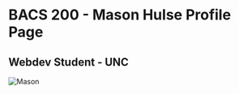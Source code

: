 <h1>BACS 200 - Mason Hulse Profile Page</h1>
<h2>Webdev Student - UNC</h2>

<img src="https://uncbears.com/images/2019/8/30/twm_mason_hulse_2019_1.jpg?width=300" alt="Mason">
